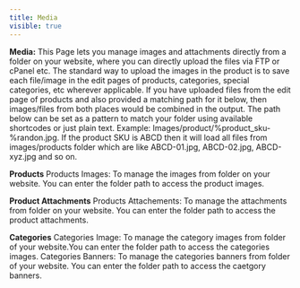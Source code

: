 ```yaml
---
title: Media
visible: true
---
```


**Media:** 
This Page lets you manage images and attachments directly from a folder on your website, where you can directly upload the files via FTP or cPanel etc.
The standard way to upload the images in the product is to save each file/image in the edit pages of products, categories, special categories, etc wherever applicable.
If you have uploaded files from the edit page of products and also provided a matching path for it below, then images/files from both places would be combined in the output.
The path below can be set as a pattern to match your folder using available shortcodes or just plain text. Example: Images/product/%product_sku-%randon.jpg. If the product SKU is ABCD then it will load all files from images/products folder which are like ABCD-01.jpg, ABCD-02.jpg, ABCD-xyz.jpg and so on.

**Products**
Products Images: To manage the images from folder on your website. You can enter the folder path to access the product images.

**Product Attachments**
Products Attachements: To manage the attachments from folder on your website. You can enter the folder path to access the product attachments.

**Categories**
Categories Image: To manage the category images from folder of your website.You can enter the folder path to access the categories images.
Categories Banners: To manage the categories banners from folder of your website. You can enter the folder path to access the caetgory banners.
